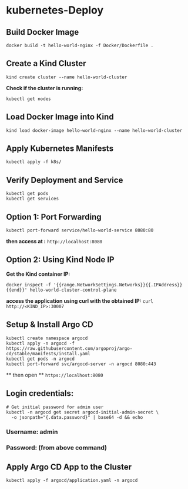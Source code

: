 # kubernetes-Deploy

## Build Docker Image
```
docker build -t hello-world-nginx -f Docker/Dockerfile .
```

## Create a Kind Cluster
```
kind create cluster --name hello-world-cluster
```
**Check if the cluster is running:**

```
kubectl get nodes
```

## Load Docker Image into Kind
```
kind load docker-image hello-world-nginx --name hello-world-cluster
```
## Apply Kubernetes Manifests
```
kubectl apply -f k8s/
```

## Verify Deployment and Service

```
kubectl get pods
kubectl get services
```

## Option 1: Port Forwarding
```
kubectl port-forward service/hello-world-service 8080:80
```
**then access at :**
`http://localhost:8080`

## Option 2: Using Kind Node IP
**Get the Kind container IP:**
```
docker inspect -f '{{range.NetworkSettings.Networks}}{{.IPAddress}}{{end}}' hello-world-cluster-control-plane
```
**access the application using curl with the obtained IP:**
`curl http://<KIND_IP>:30007
`

## Setup & Install Argo CD

```
kubectl create namespace argocd
kubectl apply -n argocd -f https://raw.githubusercontent.com/argoproj/argo-cd/stable/manifests/install.yaml
kubectl get pods -n argocd
kubectl port-forward svc/argocd-server -n argocd 8080:443
```
** then open ** `https://localhost:8080`

## Login credentials:
```
# Get initial password for admin user
kubectl -n argocd get secret argocd-initial-admin-secret \
  -o jsonpath="{.data.password}" | base64 -d && echo
```

### Username: admin

### Password: (from above command)

## Apply Argo CD App to the Cluster

```
kubectl apply -f argocd/application.yaml -n argocd
```